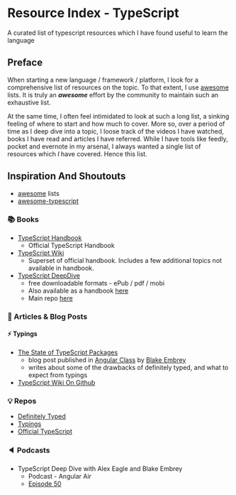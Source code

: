 # Resource Index - TypeScript

A curated list of typescript resources which I have found useful to learn the language

## Preface

When starting a new language / framework / platform, I look for a comprehensive list of resources on the topic. To that extent, I use [awesome](https://github.com/sindresorhus/awesome) lists. It is truly an **_awesome_** effort by the community to maintain such an exhaustive list. 

At the same time, I often feel intimidated to look at such a long list, a sinking feeling of where to start and how much to cover. More so, over a period of time as I deep dive into a topic, I loose track of the videos I have watched, books I have read and articles I have referred. While I have tools like feedly, pocket and evernote in my arsenal, I always wanted a single list of resources which _I_ have covered. Hence this list.

## Inspiration And Shoutouts

* [awesome](https://github.com/sindresorhus/awesome) lists
* [awesome-typescript](https://github.com/dzharii/awesome-typescript)
 
### :books: Books

* [TypeScript Handbook](http://www.typescriptlang.org/Handbook)
  * Official TypeScript Handbook
* [TypeScript Wiki](https://github.com/Microsoft/TypeScript/wiki) 
  * Superset of official handbook. Includes a few additional topics not available in handbook.
* [TypeScript DeepDive](https://www.gitbook.com/book/basarat/typescript/details)
  * free downloadable formats - ePub / pdf / mobi  
  * Also available as a handbook [here](https://basarat.gitbooks.io/typescript/content/index.html)  
  * Main repo [here](https://github.com/basarat/typescript-book/)

### :memo: Articles & Blog Posts

#### :zap: Typings

* [The State of TypeScript Packages](https://angularclass.com/the-state-of-typescript-packages/)
  * blog post published in [Angular Class](https://github.com/AngularClass) by [Blake Embrey](https://github.com/blakeembrey)
  * writes about some of the drawbacks of definitely typed, and what to expect from typings
* [TypeScript Wiki On Github](https://github.com/Microsoft/TypeScript/wiki)
  
### :bulb: Repos

* [Definitely Typed](https://github.com/DefinitelyTyped/DefinitelyTyped)
* [Typings](https://github.com/typings/typings)
* [Official TypeScript](https://github.com/Microsoft/TypeScript)

### :speaker: Podcasts

* TypeScript Deep Dive with Alex Eagle and Blake Embrey
  * Podcast - Angular Air
  * [Episode 50](https://youtu.be/5NuHRcvgu3g)
